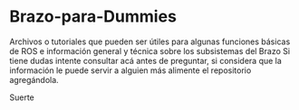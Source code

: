 # Brazo-para-Dummies
Archivos o tutoriales que pueden ser útiles para algunas funciones básicas de ROS e información general y técnica sobre los subsistemas del Brazo
Si tiene dudas intente consultar acá antes de preguntar, si considera que la información le puede servir a alguien más alimente el repositorio agregándola.

Suerte
